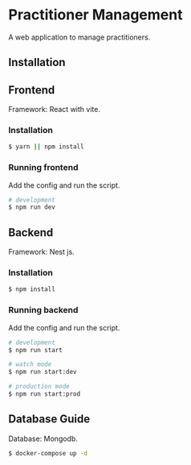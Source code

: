 # Practitioner Management

A web application to manage practitioners.

## Installation

## Frontend

Framework: React with vite.

### Installation

```bash
$ yarn || npm install
```
### Running frontend
Add the config and run the script.

```bash
# development
$ npm run dev
```

## Backend

Framework: Nest js.

### Installation

```bash
$ npm install
```

### Running backend

Add the config and run the script.

```bash
# development
$ npm run start

# watch mode
$ npm run start:dev

# production mode
$ npm run start:prod
```

## Database Guide

Database: Mongodb.

```bash
$ docker-compose up -d
```